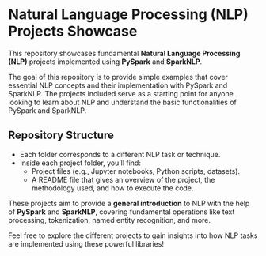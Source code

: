 # Natural Language Processing (NLP) Projects Showcase

This repository showcases fundamental **Natural Language Processing (NLP)** projects implemented using **PySpark** and **SparkNLP**. 

The goal of this repository is to provide simple examples that cover essential NLP concepts and their implementation with PySpark and SparkNLP. The projects included serve as a starting point for anyone looking to learn about NLP and understand the basic functionalities of PySpark and SparkNLP.

## Repository Structure
- Each folder corresponds to a different NLP task or technique.
- Inside each project folder, you’ll find:
  - Project files (e.g., Jupyter notebooks, Python scripts, datasets).
  - A README file that gives an overview of the project, the methodology used, and how to execute the code.

These projects aim to provide a **general introduction** to NLP with the help of **PySpark** and **SparkNLP**, covering fundamental operations like text processing, tokenization, named entity recognition, and more.

Feel free to explore the different projects to gain insights into how NLP tasks are implemented using these powerful libraries!
